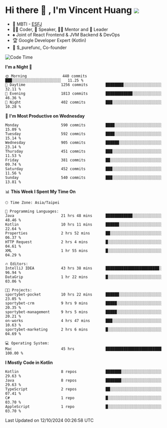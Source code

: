 # Hi there 👋 , I'm Vincent Huang ![](https://komarev.com/ghpvc/?username=Jian-Min-Huang)
- 👀 MBTI - [ESFJ](https://www.16personalities.com/esfj-personality)
- 👨‍💻 Coder, 🎤 Speaker, 👨‍🏫 Mentor and 🚀 Leader
- ♠️ Joint of React Frontend & JVM Backend & DevOps
- 🏆 Google Developer Expert (Kotlin)
- 💼 $_purefunc, Co-founder

<!--START_SECTION:waka-->
![Code Time](http://img.shields.io/badge/Code%20Time-4%2C621%20hrs%2019%20mins-blue)

**I'm a Night 🦉** 

```text
🌞 Morning                440 commits         ███░░░░░░░░░░░░░░░░░░░░░░   11.25 % 
🌆 Daytime                1256 commits        ████████░░░░░░░░░░░░░░░░░   32.11 % 
🌃 Evening                1813 commits        ████████████░░░░░░░░░░░░░   46.36 % 
🌙 Night                  402 commits         ███░░░░░░░░░░░░░░░░░░░░░░   10.28 % 
```
📅 **I'm Most Productive on Wednesday** 

```text
Monday                   590 commits         ████░░░░░░░░░░░░░░░░░░░░░   15.09 % 
Tuesday                  592 commits         ████░░░░░░░░░░░░░░░░░░░░░   15.14 % 
Wednesday                905 commits         ██████░░░░░░░░░░░░░░░░░░░   23.14 % 
Thursday                 451 commits         ███░░░░░░░░░░░░░░░░░░░░░░   11.53 % 
Friday                   381 commits         ██░░░░░░░░░░░░░░░░░░░░░░░   09.74 % 
Saturday                 452 commits         ███░░░░░░░░░░░░░░░░░░░░░░   11.56 % 
Sunday                   540 commits         ███░░░░░░░░░░░░░░░░░░░░░░   13.81 % 
```


📊 **This Week I Spent My Time On** 

```text
🕑︎ Time Zone: Asia/Taipei

💬 Programming Languages: 
Java                     21 hrs 48 mins      ████████████░░░░░░░░░░░░░   48.46 % 
Kotlin                   10 hrs 11 mins      ██████░░░░░░░░░░░░░░░░░░░   22.64 % 
Properties               2 hrs 52 mins       ██░░░░░░░░░░░░░░░░░░░░░░░   06.37 % 
HTTP Request             2 hrs 4 mins        █░░░░░░░░░░░░░░░░░░░░░░░░   04.61 % 
XML                      1 hr 55 mins        █░░░░░░░░░░░░░░░░░░░░░░░░   04.29 % 

🔥 Editors: 
IntelliJ IDEA            43 hrs 38 mins      ████████████████████████░   96.94 % 
DataGrip                 1 hr 22 mins        █░░░░░░░░░░░░░░░░░░░░░░░░   03.06 % 

🐱‍💻 Projects: 
sportybet-pocket         10 hrs 22 mins      ██████░░░░░░░░░░░░░░░░░░░   23.05 % 
sportybet-crm            9 hrs 9 mins        █████░░░░░░░░░░░░░░░░░░░░   20.35 % 
sportybet-management     9 hrs 5 mins        █████░░░░░░░░░░░░░░░░░░░░   20.21 % 
on-works                 4 hrs 47 mins       ███░░░░░░░░░░░░░░░░░░░░░░   10.63 % 
sportybet-marketing      2 hrs 6 mins        █░░░░░░░░░░░░░░░░░░░░░░░░   04.69 % 

💻 Operating System: 
Mac                      45 hrs              █████████████████████████   100.00 % 
```

**I Mostly Code in Kotlin** 

```text
Kotlin                   8 repos             ███████░░░░░░░░░░░░░░░░░░   29.63 % 
Java                     8 repos             ███████░░░░░░░░░░░░░░░░░░   29.63 % 
TypeScript               2 repos             ██░░░░░░░░░░░░░░░░░░░░░░░   07.41 % 
C#                       1 repo              █░░░░░░░░░░░░░░░░░░░░░░░░   03.70 % 
AppleScript              1 repo              █░░░░░░░░░░░░░░░░░░░░░░░░   03.70 % 
```




 Last Updated on 12/10/2024 00:26:58 UTC
<!--END_SECTION:waka-->
